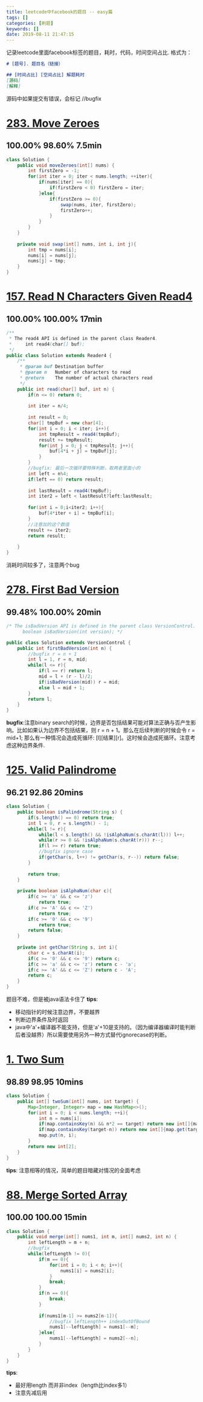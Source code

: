 ```yaml
---
title: leetcode中facebook的题目 -- easy篇
tags: []
categories: [刷题]
keywords: []
date: 2019-08-11 21:47:15
---
```

记录leetcode里面facebook标签的题目，耗时，代码，时间空间占比.
格式为：
```markdown
# [题号]. 题目名（链接）

## [时间占比] [空间占比] 解题耗时
[源码]
[解释]
```

源码中如果提交有错误，会标记  //bugfix
<!--more-->

# [283. Move Zeroes](https://leetcode.com/problems/move-zeroes/)
## 100.00% 98.60% 7.5min
```java
class Solution {
    public void moveZeroes(int[] nums) {
        int firstZero = -1;
        for(int iter = 0; iter < nums.length; ++iter){
            if(nums[iter] == 0){
                if(firstZero < 0) firstZero = iter;
            }else{
                if(firstZero >= 0){
                    swap(nums, iter, firstZero);
                    firstZero++;
                }
            }
        }
    }
    
    private void swap(int[] nums, int i, int j){
        int tmp = nums[i];
        nums[i] = nums[j];
        nums[j] = tmp;
    }
}
```
# [157. Read N Characters Given Read4](https://leetcode.com/problems/read-n-characters-given-read4/)
##  100.00% 100.00% 17min

```java
/**
 * The read4 API is defined in the parent class Reader4.
 *     int read4(char[] buf);
 */
public class Solution extends Reader4 {
    /**
     * @param buf Destination buffer
     * @param n   Number of characters to read
     * @return    The number of actual characters read
     */
    public int read(char[] buf, int n) {
        if(n <= 0) return 0;
        
        int iter = n/4;
        
        int result = 0;
        char[] tmpBuf = new char[4];
        for(int i = 0; i < iter; i++){
            int tmpResult = read4(tmpBuf);
            result += tmpResult;
            for(int j = 0; j < tmpResult; j++){
                buf[4*i + j] = tmpBuf[j];
            }
        }
        //bugfix: 最后一次循环要特殊判断，取两者里面小的
        int left = n%4;
        if(left == 0) return result;
        
        int lastResult = read4(tmpBuf);
        int iter2 = left < lastResult?left:lastResult;
        
        for(int i = 0;i<iter2; i++){
            buf[4*iter + i] = tmpBuf[i];
        }
        //注意加的这个数值
        result += iter2;
        return result;
        
    }
}
```

消耗时间较多了，注意两个bug

# [278. First Bad Version](https://leetcode.com/problems/first-bad-version/)
## 99.48% 100.00% 20min

```java
/* The isBadVersion API is defined in the parent class VersionControl.
      boolean isBadVersion(int version); */

public class Solution extends VersionControl {
    public int firstBadVersion(int n) {
        //bugfix r = n + 1
        int l = 1, r = n, mid;
        while(l <= r){
            if(l == r) return l;
            mid = l + (r - l)/2;
            if(isBadVersion(mid)) r = mid;
            else l = mid + 1;
        }
        return l;
    }
}
```

**bugfix**:注意binary search的时候，边界是否包括结果可能对算法正确与否产生影响。比如如果认为边界不包括结果，则 r = n + 1。那么在后续判断的时候会令 r = mid+1; 那么有一种情况会造成死循环: [l][结果][r]。这时候会造成死循环。注意考虑这种边界条件.

# [125. Valid Palindrome](https://leetcode.com/problems/valid-palindrome/)

## 96.21 92.86 20mins

```java
class Solution {
    public boolean isPalindrome(String s) {
        if(s.length() == 0) return true;
        int l = 0, r = s.length() - 1;
        while(l != r){
            while(l < s.length() && !isAlphaNum(s.charAt(l))) l++;
            while(r >= 0 && !isAlphaNum(s.charAt(r))) r--;
            if(l >= r) return true;
            //bugfix ignore case
            if(getChar(s, l++) != getChar(s, r--)) return false;
        }
        
        return true;
    }
    
    private boolean isAlphaNum(char c){
        if(c >= 'a' && c <= 'z')
            return true;
        if(c >= 'A' && c <= 'Z')
            return true;
        if(c >= '0' && c <= '9')
            return true;
        return false;
    }
    
    private int getChar(String s, int i){
        char c = s.charAt(i);
        if(c >= '0' && c <= '9') return c;
        if(c >= 'a' && c <= 'z') return c - 'a';
        if(c >= 'A' && c <= 'Z') return c - 'A';
        return c;
    }
}
```
题目不难，但是被java语法卡住了
**tips**:
+ 移动指针的时候注意边界，不要越界
+ 判断边界条件及时返回
+ java中'a'+<int>编译器不能支持，但是'a'+10是支持的。（因为编译器编译时能判断后者没越界）所以需要使用另外一种方式替代ignorecase的判断。

# [1. Two Sum](https://leetcode.com/problems/two-sum/)
## 98.89 98.95 10mins
```java
class Solution {
    public int[] twoSum(int[] nums, int target) {
        Map<Integer, Integer> map = new HashMap<>();
        for(int i = 0; i < nums.length; ++i){
            int n = nums[i];
            if(map.containsKey(n) && n*2 == target) return new int[]{map.get(n), i};
            if(map.containsKey(target-n)) return new int[]{map.get(target-n), i};
            map.put(n, i);
        }
        return new int[2];
    }
}
```
**tips**: 注意相等的情况，简单的题目暗藏对情况的全面考虑

# [88. Merge Sorted Array](https://leetcode.com/problems/merge-sorted-array/)
## 100.00 100.00 15min

```java
class Solution {
    public void merge(int[] nums1, int m, int[] nums2, int n) {
        int leftLength = m + n;
        //bugfix
        while(leftLength != 0){
            if(m == 0){
                for(int i = 0; i < n; i++){
                    nums1[i] = nums2[i];
                }
                break;
            }
            if(n == 0){
                break;
            }
            
            if(nums1[m-1] >= nums2[n-1]){
                //bugfix leftLength++ indexOutOfBound
                nums1[--leftLength] = nums1[--m];
            }else{
                nums1[--leftLength] = nums2[--n];
            }
        }
    }
}
```
**tips**:
+ 最好用length 而并非index（length比index多1）
+ 注意先减后用